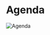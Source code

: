 
# Agenda
![Agenda](https://user-images.githubusercontent.com/24701101/186163876-54248c40-99e1-4857-b4d8-b1d97fe69e3d.png)

